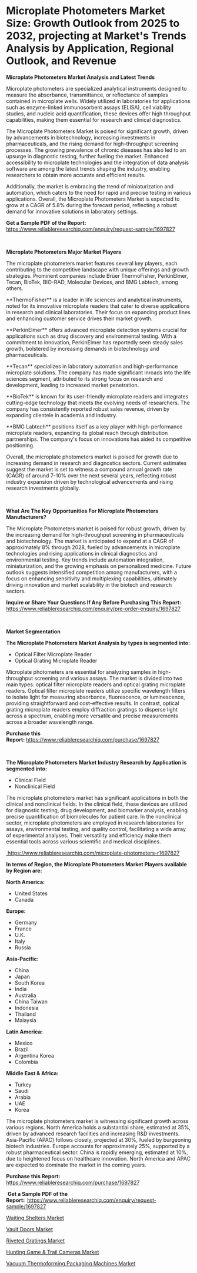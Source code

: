 <p><h1>Microplate Photometers Market Size: Growth Outlook from 2025 to 2032, projecting at Market's Trends Analysis by Application, Regional Outlook, and Revenue</h1></p><p><strong>Microplate Photometers Market Analysis and Latest Trends</strong></p>
<p><p>Microplate photometers are specialized analytical instruments designed to measure the absorbance, transmittance, or reflectance of samples contained in microplate wells. Widely utilized in laboratories for applications such as enzyme-linked immunosorbent assays (ELISA), cell viability studies, and nucleic acid quantification, these devices offer high throughput capabilities, making them essential for research and clinical diagnostics.</p><p>The Microplate Photometers Market is poised for significant growth, driven by advancements in biotechnology, increasing investments in pharmaceuticals, and the rising demand for high-throughput screening processes. The growing prevalence of chronic diseases has also led to an upsurge in diagnostic testing, further fueling the market. Enhanced accessibility to microplate technologies and the integration of data analysis software are among the latest trends shaping the industry, enabling researchers to obtain more accurate and efficient results.</p><p>Additionally, the market is embracing the trend of miniaturization and automation, which caters to the need for rapid and precise testing in various applications. Overall, the Microplate Photometers Market is expected to grow at a CAGR of 5.8% during the forecast period, reflecting a robust demand for innovative solutions in laboratory settings.</p></p>
<p><strong>Get a Sample PDF of the Report:&nbsp;</strong> <a href="https://www.reliableresearchiq.com/enquiry/request-sample/1697827?utm_campaign=1140&utm_medium=2&utm_source=Github&utm_content=ia&utm_term=24032025&utm_id=microplate-photometers">https://www.reliableresearchiq.com/enquiry/request-sample/1697827</a></p>
<p>&nbsp;</p>
<p><strong>Microplate Photometers Major Market Players</strong></p>
<p><p>The microplate photometers market features several key players, each contributing to the competitive landscape with unique offerings and growth strategies. Prominent companies include Brüer ThermoFisher, PerkinElmer, Tecan, BioTek, BIO-RAD, Molecular Devices, and BMG Labtech, among others.</p><p>**ThermoFisher** is a leader in life sciences and analytical instruments, noted for its innovative microplate readers that cater to diverse applications in research and clinical laboratories. Their focus on expanding product lines and enhancing customer service drives their market growth.</p><p>**PerkinElmer** offers advanced microplate detection systems crucial for applications such as drug discovery and environmental testing. With a commitment to innovation, PerkinElmer has reportedly seen steady sales growth, bolstered by increasing demands in biotechnology and pharmaceuticals.</p><p>**Tecan** specializes in laboratory automation and high-performance microplate solutions. The company has made significant inroads into the life sciences segment, attributed to its strong focus on research and development, leading to increased market penetration.</p><p>**BioTek** is known for its user-friendly microplate readers and integrates cutting-edge technology that meets the evolving needs of researchers. The company has consistently reported robust sales revenue, driven by expanding clientele in academia and industry.</p><p>**BMG Labtech** positions itself as a key player with high-performance microplate readers, expanding its global reach through distribution partnerships. The company's focus on innovations has aided its competitive positioning.</p><p>Overall, the microplate photometers market is poised for growth due to increasing demand in research and diagnostics sectors. Current estimates suggest the market is set to witness a compound annual growth rate (CAGR) of around 7-10% over the next several years, reflecting robust industry expansion driven by technological advancements and rising research investments globally.</p></p>
<p>&nbsp;</p>
<p><strong>What Are The Key Opportunities For Microplate Photometers Manufacturers?</strong></p>
<p><p>The Microplate Photometers market is poised for robust growth, driven by the increasing demand for high-throughput screening in pharmaceuticals and biotechnology. The market is anticipated to expand at a CAGR of approximately 8% through 2028, fueled by advancements in microplate technologies and rising applications in clinical diagnostics and environmental testing. Key trends include automation integration, miniaturization, and the growing emphasis on personalized medicine. Future outlook suggests intensified competition among manufacturers, with a focus on enhancing sensitivity and multiplexing capabilities, ultimately driving innovation and market scalability in the biotech and research sectors.</p></p>
<p><strong>Inquire or Share Your Questions If Any Before Purchasing This Report:</strong> <a href="https://www.reliableresearchiq.com/enquiry/pre-order-enquiry/1697827?utm_campaign=1140&utm_medium=2&utm_source=Github&utm_content=ia&utm_term=24032025&utm_id=microplate-photometers">https://www.reliableresearchiq.com/enquiry/pre-order-enquiry/1697827</a></p>
<p>&nbsp;</p>
<p><strong>Market Segmentation</strong></p>
<p><strong>The Microplate Photometers Market Analysis by types is segmented into:</strong></p>
<p><ul><li>Optical Filter Microplate Reader</li><li>Optical Grating Microplate Reader</li></ul></p>
<p><p>Microplate photometers are essential for analyzing samples in high-throughput screening and various assays. The market is divided into two main types: optical filter microplate readers and optical grating microplate readers. Optical filter microplate readers utilize specific wavelength filters to isolate light for measuring absorbance, fluorescence, or luminescence, providing straightforward and cost-effective results. In contrast, optical grating microplate readers employ diffraction gratings to disperse light across a spectrum, enabling more versatile and precise measurements across a broader wavelength range.</p></p>
<p><strong>Purchase this Report:&nbsp;</strong><a href="https://www.reliableresearchiq.com/purchase/1697827?utm_campaign=1140&utm_medium=2&utm_source=Github&utm_content=ia&utm_term=24032025&utm_id=microplate-photometers">https://www.reliableresearchiq.com/purchase/1697827</a></p>
<p>&nbsp;</p>
<p><strong>The Microplate Photometers Market Industry Research by Application is segmented into:</strong></p>
<p><ul><li>Clinical Field</li><li>Nonclinical Field</li></ul></p>
<p><p>The microplate photometers market has significant applications in both the clinical and nonclinical fields. In the clinical field, these devices are utilized for diagnostic testing, drug development, and biomarker analysis, enabling precise quantification of biomolecules for patient care. In the nonclinical sector, microplate photometers are employed in research laboratories for assays, environmental testing, and quality control, facilitating a wide array of experimental analyses. Their versatility and efficiency make them essential tools across various scientific and medical disciplines.</p></p>
<p><a href="https://www.reliableresearchiq.com/microplate-photometers-r1697827?utm_campaign=1140&utm_medium=2&utm_source=Github&utm_content=ia&utm_term=24032025&utm_id=microplate-photometers">&nbsp;https://www.reliableresearchiq.com/microplate-photometers-r1697827</a></p>
<p><strong>In terms of Region, the Microplate Photometers Market Players available by Region are:</strong></p>
<p>
    <p> <strong> North America: </strong>
        <ul>
            <li>United States</li>
            <li>Canada</li>
        </ul>
        </p> 
    <p> <strong> Europe: </strong>
        <ul>
            <li>Germany</li>
            <li>France</li>
            <li>U.K.</li>
            <li>Italy</li>
            <li>Russia</li>
        </ul>
        </p> 
    <p> <strong> Asia-Pacific: </strong>
        <ul>
            <li>China</li>
            <li>Japan</li>
            <li>South Korea</li>
            <li>India</li>
            <li>Australia</li>
            <li>China Taiwan</li>
            <li>Indonesia</li>
            <li>Thailand</li>
            <li>Malaysia</li>
        </ul>
        </p> 
    <p> <strong> Latin America: </strong>
        <ul>
            <li>Mexico</li>
            <li>Brazil</li>
            <li>Argentina Korea</li>
            <li>Colombia</li>
        </ul>
        </p> 
    <p> <strong> Middle East & Africa: </strong>
        <ul>
            <li>Turkey</li>
            <li>Saudi</li>
            <li>Arabia</li>
            <li>UAE</li>
            <li>Korea</li>
        </ul>
    </p>
    </p>
<p><p>The microplate photometers market is witnessing significant growth across various regions. North America holds a substantial share, estimated at 35%, driven by advanced research facilities and increasing R&D investments. Asia-Pacific (APAC) follows closely, projected at 30%, fueled by burgeoning biotech industries. Europe accounts for approximately 25%, supported by a robust pharmaceutical sector. China is rapidly emerging, estimated at 10%, due to heightened focus on healthcare innovation. North America and APAC are expected to dominate the market in the coming years.</p></p>
<p><strong>Purchase this Report: </strong><a href="https://www.reliableresearchiq.com/purchase/1697827?utm_campaign=1140&utm_medium=2&utm_source=Github&utm_content=ia&utm_term=24032025&utm_id=microplate-photometers">https://www.reliableresearchiq.com/purchase/1697827</a></p>
<p>&nbsp;<strong>Get a Sample PDF of the Report:&nbsp;&nbsp;</strong><a href="https://www.reliableresearchiq.com/enquiry/request-sample/1697827?utm_campaign=1140&utm_medium=2&utm_source=Github&utm_content=ia&utm_term=24032025&utm_id=microplate-photometers">https://www.reliableresearchiq.com/enquiry/request-sample/1697827</a></p>
<p><strong></strong></p>
<p><p><a href="https://github.com/lotoahshaiek/Market-Research-Report-List-1/blob/main/waiting-shelters-market.md?utm_campaign=1140&utm_medium=2&utm_source=Github&utm_content=ia&utm_term=24032025&utm_id=microplate-photometers">Waiting Shelters Market</a></p><p><a href="https://github.com/motosyuliq/Market-Research-Report-List-1/blob/main/vault-doors-market.md?utm_campaign=1140&utm_medium=2&utm_source=Github&utm_content=ia&utm_term=24032025&utm_id=microplate-photometers">Vault Doors Market</a></p><p><a href="https://github.com/thapabylers2/Market-Research-Report-List-1/blob/main/riveted-gratings-market.md?utm_campaign=1140&utm_medium=2&utm_source=Github&utm_content=ia&utm_term=24032025&utm_id=microplate-photometers">Riveted Gratings Market</a></p><p><a href="https://github.com/muskoaizahfi/Market-Research-Report-List-1/blob/main/hunting-game-trail-cameras-market.md?utm_campaign=1140&utm_medium=2&utm_source=Github&utm_content=ia&utm_term=24032025&utm_id=microplate-photometers">Hunting Game & Trail Cameras Market</a></p><p><a href="https://github.com/ryantindyaiz/Market-Research-Report-List-1/blob/main/vacuum-thermoforming-packaging-machines-market.md?utm_campaign=1140&utm_medium=2&utm_source=Github&utm_content=ia&utm_term=24032025&utm_id=microplate-photometers">Vacuum Thermoforming Packaging Machines Market</a></p></p>